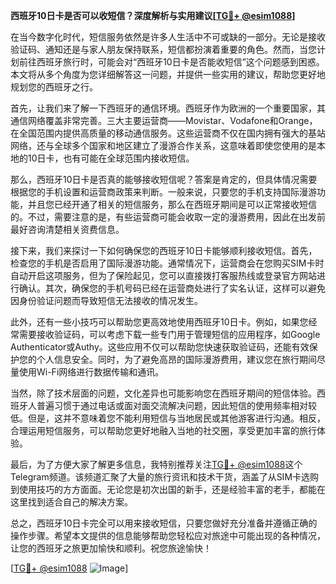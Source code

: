 **西班牙10日卡是否可以收短信？深度解析与实用建议[[TG💪+ @esim1088](https://t.me/s/esim1088)]**

在当今数字化时代，短信服务依然是许多人生活中不可或缺的一部分。无论是接收验证码、通知还是与家人朋友保持联系，短信都扮演着重要的角色。然而，当您计划前往西班牙旅行时，可能会对“西班牙10日卡是否能收短信”这个问题感到困惑。本文将从多个角度为您详细解答这一问题，并提供一些实用的建议，帮助您更好地规划您的西班牙之行。

首先，让我们来了解一下西班牙的通信环境。西班牙作为欧洲的一个重要国家，其通信网络覆盖非常完善。三大主要运营商——Movistar、Vodafone和Orange，在全国范围内提供高质量的移动通信服务。这些运营商不仅在国内拥有强大的基站网络，还与全球多个国家和地区建立了漫游合作关系，这意味着即使您使用的是本地的10日卡，也有可能在全球范围内接收短信。

那么，西班牙10日卡是否真的能够接收短信呢？答案是肯定的，但具体情况需要根据您的手机设置和运营商政策来判断。一般来说，只要您的手机支持国际漫游功能，并且您已经开通了相关的短信服务，那么在西班牙期间是可以正常接收短信的。不过，需要注意的是，有些运营商可能会收取一定的漫游费用，因此在出发前最好咨询清楚相关资费信息。

接下来，我们来探讨一下如何确保您的西班牙10日卡能够顺利接收短信。首先，检查您的手机是否启用了国际漫游功能。通常情况下，运营商会在您购买SIM卡时自动开启这项服务，但为了保险起见，您可以直接拨打客服热线或登录官方网站进行确认。其次，确保您的手机号码已经在运营商处进行了实名认证，这样可以避免因身份验证问题而导致短信无法接收的情况发生。

此外，还有一些小技巧可以帮助您更高效地使用西班牙10日卡。例如，如果您经常需要接收验证码，可以考虑下载一些专门用于管理短信的应用程序，如Google Authenticator或Authy。这些应用不仅可以帮助您快速获取验证码，还能有效保护您的个人信息安全。同时，为了避免高昂的国际漫游费用，建议您在旅行期间尽量使用Wi-Fi网络进行数据传输和通讯。

当然，除了技术层面的问题，文化差异也可能影响您在西班牙期间的短信体验。西班牙人普遍习惯于通过电话或面对面交流解决问题，因此短信的使用频率相对较低。但是，这并不意味着您不能利用短信与当地居民或其他游客进行沟通。相反，合理运用短信服务，可以帮助您更好地融入当地的社交圈，享受更加丰富的旅行体验。

最后，为了方便大家了解更多信息，我特别推荐关注[TG💪+ @esim1088](https://t.me/s/esim1088)这个Telegram频道。该频道汇聚了大量的旅行资讯和技术干货，涵盖了从SIM卡选购到使用技巧的方方面面。无论您是初次出国的新手，还是经验丰富的老手，都能在这里找到适合自己的解决方案。

总之，西班牙10日卡完全可以用来接收短信，只要您做好充分准备并遵循正确的操作步骤。希望本文提供的信息能够帮助您轻松应对旅途中可能出现的各种情况，让您的西班牙之旅更加愉快和顺利。祝您旅途愉快！

[[TG💪+ @esim1088](https://t.me/s/esim1088) ![Image](https://i.postimg.cc/4NQfJmqS/Snipaste-2025-05-13-00-14-12.png)]